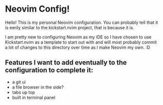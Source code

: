 # Neovim Config!

Hello!
This is my personal Neovim configuration. You can probably tell that it is eerily similar to the kickstart.nvim project, that is because it is. 

I am pretty new to configuring Neovim as my IDE so I have chosen to use Kickstart.nvim as a template to start out with and will most probably commit a lot of changes to this directory over time as I make Neovim my own. :D


## Features I want to add eventually to the configuration to complete it:
- a git ui
- a file browser in the side?
- tabs up top
- built in terminal panel
